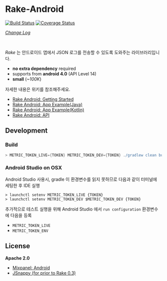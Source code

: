 # Rake-Android

[![Build Status](https://travis-ci.org/skpdi/rake-android.svg?branch=develop)](https://travis-ci.org/skpdi/rake-android) [![Coverage Status](https://coveralls.io/repos/skpdi/rake-android/badge.svg?branch=develop&service=github)](https://coveralls.io/github/skpdi/rake-android?branch=develop) 

*[Change Log](https://github.com/skpdi/rake-android/blob/master/CHANGELOG.md)*

<br/>

*Rake* 는 안드로이드 앱에서 JSON 로그를 전송할 수 있도록 도와주는 라이브러리입니다.
  
- **no extra dependency** required
- supports from **android 4.0** (API Level 14)
- **small** (*~100K*)

자세한 내용은 위키를 참조해주세요.

- [Rake Android: Getting Started](https://github.com/skpdi/rake-document/wiki/1.-Rake-Android-(%ED%95%9C%EA%B5%AD%EC%96%B4))
- [Rake Android: App Example(Java)](https://github.com/skpdi/rake-android/tree/master/rake_example_java)
- [Rake Android: App Example(Kotlin)](https://github.com/skpdi/rake-android/tree/master/rake_example_kotlin)
- [Rake Android: API](http://skpdi.github.io/rake-android/docs/0.4.7/com/rake/android/rkmetrics/RakeAPI.html)

## Development

### Build

```gradle
> METRIC_TOKEN_LIVE={TOKEN} METRIC_TOKEN_DEV={TOKEN} ./gradlew clean build
```

### Android Studio on OSX

Android Studio 사용시, gradle 이 환경변수를 읽지 못하므로 다음과 같이 터미널에 세팅한 후 IDE 실행
 
```
> launchctl setenv METRIC_TOKEN_LIVE {TOKEN}  
> launchctl setenv METRIC_TOKEN_DEV $METRIC_TOKEN_DEV {TOKEN} 
```

추가적으로 테스트 실행을 위해 Android Studio 에서 `run configuration` 환경변수에 다음을 등록

- `METRIC_TOKEN_LIVE`
- `METRIC_TOKEN_ENV`

## License

**Apache 2.0** 

- [Mixpanel: Android](https://github.com/mixpanel/mixpanel-android/blob/master/LICENSE)
- [JSnappy (for prior to Rake 0.3)](https://code.google.com/p/jsnappy/source/browse/trunk/LICENCE.txt)

